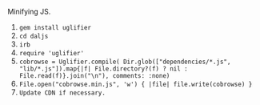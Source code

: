 Minifying JS.

1. `gem install uglifier`
2. `cd daljs`
3. `irb`
4. `require 'uglifier'`
5. `cobrowse = Uglifier.compile( Dir.glob(["dependencies/*.js", "lib/*.js"]).map{|f| File.directory?(f) ? nil : File.read(f)}.join("\n"), comments: :none)`
6. `File.open("cobrowse.min.js", 'w') { |file| file.write(cobrowse) }`
7. `Update CDN if necessary.`